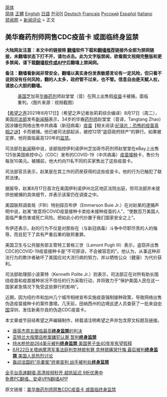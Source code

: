  <!-- 面包屑导航 --> <div class="breadcrumb"><!-- GTranslate: https://gtranslate.io/ -->  <div class="switcher notranslate">  <div class="selected">  <a href="#" onclick="return false;"> 简体</a>  </div>  <div class="option">  <a href="https://www.bannedbook.org" onclick="doGTranslate('zh-CN|zh-CN');jQuery('div.switcher div.selected a').html(jQuery(this).html());return false;" title="简体中文" class="nturl selected"> 简体</a>  <a href="https://www.bannedbook.org/zh-tw/" onclick="doGTranslate('zh-CN|zh-TW');jQuery('div.switcher div.selected a').html(jQuery(this).html());return false;" title="繁體中文" class="nturl"> 正體</a>  <a href="https://www.bannedbook.org/en/" onclick="doGTranslate('zh-CN|en');jQuery('div.switcher div.selected a').html(jQuery(this).html());return false;" title="English" class="nturl"> English</a>  <a href="https://www.bannedbook.org/ja/" onclick="doGTranslate('zh-CN|ja');jQuery('div.switcher div.selected a').html(jQuery(this).html());return false;" title="日本語" class="nturl"> 日語</a>  <a href="https://www.bannedbook.org/ko/" onclick="doGTranslate('zh-CN|ko');jQuery('div.switcher div.selected a').html(jQuery(this).html());return false;" title="한국어" class="nturl"> 한국어</a>  <a href="https://www.bannedbook.org/de/" onclick="doGTranslate('zh-CN|de');jQuery('div.switcher div.selected a').html(jQuery(this).html());return false;" title="Deutsch" class="nturl"> Deutsch</a>  <a href="https://www.bannedbook.org/fr/" onclick="doGTranslate('zh-CN|fr');jQuery('div.switcher div.selected a').html(jQuery(this).html());return false;" title="Français" class="nturl"> Français</a>  <a href="https://www.bannedbook.org/ru/" onclick="doGTranslate('zh-CN|ru');jQuery('div.switcher div.selected a').html(jQuery(this).html());return false;" title="Русский" class="nturl"> Русский</a>  <a href="https://www.bannedbook.org/es/" onclick="doGTranslate('zh-CN|es');jQuery('div.switcher div.selected a').html(jQuery(this).html());return false;" title="Español" class="nturl"> Español</a>  <a href="https://www.bannedbook.org/it/" onclick="doGTranslate('zh-CN|it');jQuery('div.switcher div.selected a').html(jQuery(this).html());return false;" title="Italiano" class="nturl"> Italiano</a>  </div>  </div>      <div class='breadcrumb-sub'><!-- Breadcrumb NavXT 6.3.0 --> <a href="https://www.bannedbook.org/" class="home">禁闻网</a> &gt; <a href="https://www.bannedbook.org/bnews/comments/" class="category">新闻评论</a> &gt; 正文</div></div><h2>美华裔药剂师网售CDC疫苗卡 或面临终身监禁</h2> <p class="notice"><b>大陆网友注意：本文中的链接除 <a href="https://github.com/bannedbook/fanqiang" >翻墙</a>软件下载和<a href="https://github.com/killgcd/justmysocks/blob/master/README.md">翻墙推荐</a>链接外全部为禁网链接，未翻墙状态下打不开，请勿点击。此为文字版禁闻，欲看图文视频完整版和更多禁闻，请下载<a href="https://github.com/bannedbook/fanqiang">翻墙软件或APP</a>后翻墙上禁闻网。</p><p>备注：翻墙看新闻非常安全，翻墙以真实身份发表敏感言论有一定风险，但只看不说则没有任何风险，翻的人太多，政府管不过来，也不管。信息自由是天赋人权，请放心大胆的翻墙。</b></p>  <div class="entry"> <figure> <p><figcaption><a href="https://www.bannedbook.org/bnews/tag/%e7%be%8e%e5%9b%bd/" class="st_tag internal_tag" rel="tag" title="标签 美国 下的日志">美国</a>芝加哥<a href="https://www.bannedbook.org/bnews/tag/%e5%8d%8e%e8%a3%94/" class="st_tag internal_tag" rel="tag" title="标签 华裔 下的日志">华裔</a><a href="https://www.bannedbook.org/bnews/tag/%E8%8D%AF%E5%89%82/" class="st_tag internal_tag" rel="tag" title="标签 药剂 下的日志">药剂</a>师赵堂堂（音）在网上出售假<a href="https://www.bannedbook.org/bnews/tag/%e7%96%ab%e8%8b%97/" class="st_tag internal_tag" rel="tag" title="标签 疫苗 下的日志">疫苗</a>卡被捕，面临重判。（图片来源：视频截图）</figcaption></figure> <p>【<span class='wp_keywordlink_affiliate'><a href="https://www.soundofhope.org" title="希望之声" target="_blank">希望之声</a></span>2021年8月17日】（希望之声记者张莉莉综合编译）8月17日（周二），美国<a href="https://www.bannedbook.org/bnews/tag/%e5%8f%b8%e6%b3%95%e9%83%a8/" class="st_tag internal_tag" rel="tag" title="标签 司法部 下的日志">司法部</a>发布<a href="https://www.justice.gov/opa/pr/pharmacist-arrested-selling-covid-vaccination-cards-online">新闻稿</a>表示，34岁的华裔<a href="https://www.bannedbook.org/bnews/tag/%E8%8D%AF%E5%89%82%E5%B8%88/" class="st_tag internal_tag" rel="tag" title="标签 药剂师 下的日志">药剂师</a>赵堂堂（音译，Tangtang Zhao）因涉嫌在网络出售中共病毒（新冠病毒）<span class='wp_keywordlink'><a href="https://www.bannedbook.org/bnews/tculture/20160630/551027.html" title="疫苗" target="_blank">疫苗</a></span>【相关阅读:<a href='https://www.bannedbook.org/bnews/topimagenews/20180408/925060.html' target='_blank'>纪录片：恐怖的疫苗真相之谜</a>】卡而被捕。他已被司法部起诉，被控12项“盗窃政府财产”的罪行。如果被定罪，他将面临最高120年的<a href="https://www.bannedbook.org/bnews/tag/%E7%9B%91%E7%A6%81/" class="st_tag internal_tag" rel="tag" title="标签 监禁 下的日志">监禁</a>。</p> <p>司法部在<span class='wp_keywordlink_affiliate'><a href="https://www.bannedbook.org/" title="新闻">新闻</a></span>稿中说，该部指控伊利诺伊州芝加哥市药剂师赵堂堂在eBay上出售125张美国疾控中心（CDC）发布的COVID-19（中共病毒）<a href="https://www.bannedbook.org/bnews/tag/%E7%96%AB%E8%8B%97%E6%8E%A5%E7%A7%8D/" class="st_tag internal_tag" rel="tag" title="标签 疫苗接种 下的日志">疫苗接种</a>卡，售价为每张10美元。被捕前，他大约向11名不同的买家售出了这些疫苗卡。</p> <p>司法部官员表示，赵某是在其工作的药房获得的这些疫苗卡。他的行为已触犯了联邦法律。</p>  <p>据报导，赵某8月17日首次在美国伊利诺伊州北区地区法院出庭，但司法部并未提供他被捕的具体细节，并表示该案仍在调查之中。</p> <p>美国联邦调查局（FBI）特别探员布伊（Emmerson Buie Jr.）在对赵某的逮捕声明中说，赵某“故意将COVID疫苗接种卡卖给未接种疫苗的人”，“使数百万美国人面临严重伤害或死亡风险。把如此小的代价置于我们国家安全之上”。</p> <p>布伊还表示，赵的行为不仅是对那些在（与新冠病毒）斗争中尽职尽责的人的侮辱，而且犯下了具有严重后果的联邦重罪。</p>  <p>美国卫生与公共服务部主管特工普格三世（Lamont Pugh III）表示，盗窃并出售CDC的COVID-19疫苗接种卡是“不可原谅，不会被容忍的”。他认为，从事这种非法行为的欺诈者破坏了美国应对大流行病的努力，并以牺牲公众（健康）为代价获利。</p> <p>司法部助理部小波莱特（Kenneth Polite Jr.）则表示，司法部正在对所有助长围绕疫苗和疫苗接种状况不信任的行为采取行动，并将致力于“保护美国人民在这一国家紧急情况下免受这些罪行的影响”。</p> <p>近期，因为纽约市和加州几个城市相继宣布实施疫苗强制接种政策，导致网络出售伪造疫苗接种卡的案件激增。几天前，田纳西州的边境巡逻人员查获了一批来自<span class='wp_keywordlink_affiliate'><a href="https://www.bannedbook.org/" title="中国" target="_blank">中国</a></span>深圳、发往新奥尔良的伪造CDC疫苗卡。</p>  <p>本文章或节目经希望之声编辑制作，转载请注明希望之声并包含原文标题及链接。 </p> <ul class='op-related-articles' title='相关阅读'> <li><a href='https://www.bannedbook.org/bnews/cnnews/hknews/20210729/1596521.html' target='_blank'>唐英杰周五面临最高<b>终身监禁</b>的判决</a></li> <li><a href='https://www.bannedbook.org/bnews/bannedvideo/20210728/1595510.html' target='_blank'>亚特兰大按摩店枪案嫌犯认罪 暂判<b>终身监禁</b></a></li> <li><a href='https://www.bannedbook.org/bnews/baitai/20210705/1580698.html' target='_blank'>持水枪抢劫264美元被判<b>终身监禁</b> 美国男子坐40年牢有望假释</a></li> <li><a href='https://www.bannedbook.org/bnews/bannedvideo/20210626/1574917.html' target='_blank'>6月22日关塔纳摩湾军事法庭判克林顿有罪  克林顿痛哭忏悔  最后被判<b>终身监禁</b>    美国人民热烈讨论</a></li> <li><a href='https://www.bannedbook.org/bnews/baitai/20210618/1569308.html' target='_blank'>轰动法国的“杀妻案”终审宣判 凶手被判处<b>终身监禁</b></a></li> </ul> <p class="texttj"> <a href="https://github.com/bannedbook/fanqiang/wiki/V2ray%E6%9C%BA%E5%9C%BA" target="_blank">全平台高速翻墙:高清视频秒开,超低延迟,9折优惠中</a><br/> <a href="https://github.com/bannedbook/fanqiang/wiki/%E7%A6%81%E9%97%BB%E7%BD%91%E5%AE%89%E5%8D%93%E7%BF%BB%E5%A2%99%E6%96%B0%E9%97%BBAPP" target="_blank">免费PC翻墙、安卓VPN翻墙APP</a></p><p>原文链接：<a class="src_link"  href="https://www.soundofhope.org/post/536324" target="_blank">美华裔药剂师网售CDC疫苗卡 或面临终身监禁</a></p> <a name='sharetosocial'></a>  <div style="margin-bottom:5px;padding-bottom:5px;clear:both"> <div id="archive-pix-1" class="banner-ads"> <!-- AuctionX Display platform tag START --> <div id="26318x728x90x621x_ADSLOT2" clicktrack="%%CLICK_URL_ESC%%"></div> <!-- AuctionX Display platform tag END --> </div> <div id="archive-pix-2" class="banner-ads"> <!-- AuctionX Display platform tag START --> <div id="26315x300x250x621x_ADSLOT2" clicktrack="%%CLICK_URL_ESC%%"></div> <!-- AuctionX Display platform tag END --> </div> </div>  <div id="archive-pix-1" class="banner-ads"> <!-- AuctionX Display platform tag START --> <div id="26318x728x90x621x_ADSLOT3" clicktrack="%%CLICK_URL_ESC%%"></div> <!-- AuctionX Display platform tag END --> </div> </div><!--END ENTRY--> 